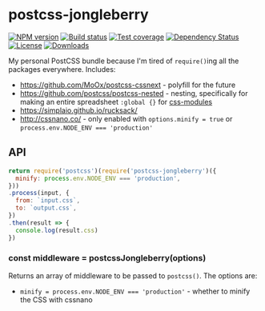 
# postcss-jongleberry

[![NPM version][npm-image]][npm-url]
[![Build status][travis-image]][travis-url]
[![Test coverage][codecov-image]][codecov-url]
[![Dependency Status][david-image]][david-url]
[![License][license-image]][license-url]
[![Downloads][downloads-image]][downloads-url]

My personal PostCSS bundle because I'm tired of `require()`ing all the packages everywhere.
Includes:

- https://github.com/MoOx/postcss-cssnext - polyfill for the future
- https://github.com/postcss/postcss-nested - nesting, specifically for making an entire spreadsheet `:global {}` for [css-modules](https://github.com/css-modules/css-modules)
- https://simplaio.github.io/rucksack/
- http://cssnano.co/ - only enabled with `options.minify = true` or `process.env.NODE_ENV === 'production'`

## API

```js
return require('postcss')(require('postcss-jongleberry')({
  minify: process.env.NODE_ENV === 'production',
}))
.process(input, {
  from: `input.css`,
  to: `output.css`,
})
.then(result => {
  console.log(result.css)
})
```

### const middleware = postcssJongleberry(options)

Returns an array of middleware to be passed to `postcss()`.
The options are:

- `minify = process.env.NODE_ENV === 'production'` - whether to minify the CSS with cssnano

[npm-image]: https://img.shields.io/npm/v/postcss-jongleberry.svg?style=flat-square
[npm-url]: https://npmjs.org/package/postcss-jongleberry
[travis-image]: https://img.shields.io/travis/jongleberry/postcss-jongleberry.svg?style=flat-square
[travis-url]: https://travis-ci.org/jongleberry/postcss-jongleberry
[codecov-image]: https://img.shields.io/codecov/c/github/jongleberry/postcss-jongleberry/master.svg?style=flat-square
[codecov-url]: https://codecov.io/github/jongleberry/postcss-jongleberry
[david-image]: http://img.shields.io/david/jongleberry/postcss-jongleberry.svg?style=flat-square
[david-url]: https://david-dm.org/jongleberry/postcss-jongleberry
[license-image]: http://img.shields.io/npm/l/postcss-jongleberry.svg?style=flat-square
[license-url]: LICENSE
[downloads-image]: http://img.shields.io/npm/dm/postcss-jongleberry.svg?style=flat-square
[downloads-url]: https://npmjs.org/package/postcss-jongleberry
